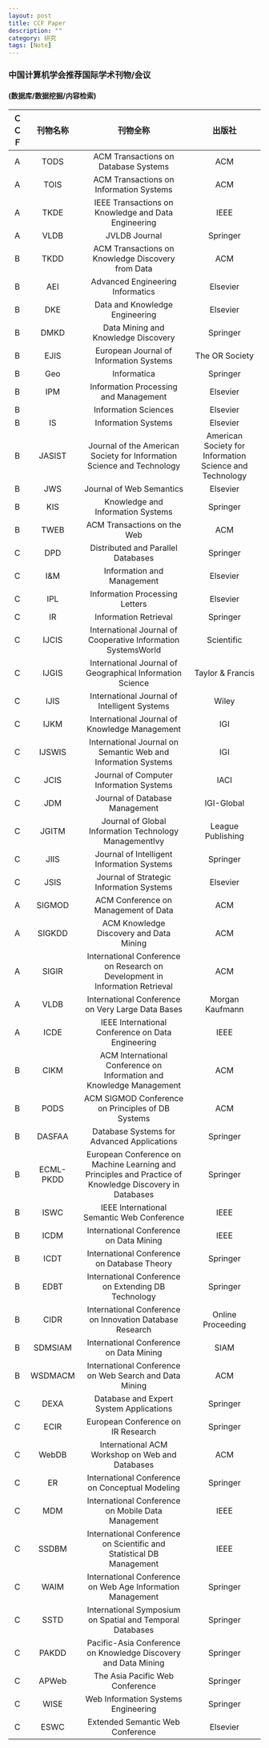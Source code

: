 ```yaml
---
layout: post
title: CCF Paper
description: ""
category: 研究
tags: [Note]
---
```


###  中国计算机学会推荐国际学术刊物/会议

#### (数据库/数据挖掘/内容检索)

| ＣＣＦ | 刊物名称 | 刊物全称 | 出版社 |
|:----:|:-------------------:|:-------------------:|:------:| 
| A | TODS | ACM Transactions on Database Systems | ACM |  
| A | TOIS | ACM Transactions on Information Systems| ACM |   
| A | TKDE | IEEE Transactions on Knowledge and Data Engineering | IEEE |  
| A | VLDB | JVLDB Journal | Springer |  
| B | TKDD | ACM Transactions on Knowledge  Discovery from Data | ACM |  
| B | AEI | Advanced Engineering Informatics | Elsevier  |  
| B | DKE | Data and Knowledge Engineering | Elsevier |  
| B | DMKD | Data Mining and Knowledge  Discovery | Springer |  
| B | EJIS| European Journal of Information Systems | The OR Society |   
| B | Geo | Informatica | Springer |  
| B | IPM | Information Processing and Management| Elsevier |  
| B | | Information Sciences | Elsevier |  
| B | IS | Information Systems| Elsevier |  
| B | JASIST | Journal of the American Society for Information Science and Technology | American Society for Information Science and Technology |  
| B | JWS | Journal of Web Semantics | Elsevier |  
| B | KIS | Knowledge and Information Systems | Springer |  
| B | TWEB | ACM Transactions on the Web | ACM |  
| C | DPD |Distributed and Parallel Databases | Springer |  
| C | I&M | Information and Management | Elsevier |  
| C | IPL | Information Processing Letters | Elsevier |  
| C | IR | Information Retrieval | Springer |  
| C | IJCIS | International Journal of Cooperative Information SystemsWorld | Scientific |  
| C | IJGIS | International Journal of Geographical Information Science | Taylor & Francis |  
| C | IJIS | International Journal of Intelligent Systems | Wiley |  
| C | IJKM | International Journal of Knowledge Management | IGI |  
| C | IJSWIS | International Journal on Semantic Web and Information Systems | IGI |  
| C | JCIS | Journal of Computer Information Systems | IACI | 
| C | JDM | Journal of Database Management | IGI-Global |  
| C | JGITM | Journal of Global Information Technology ManagementIvy | League Publishing | 
| C | JIIS | Journal of Intelligent Information Systems | Springer |  
| C | JSIS | Journal of Strategic Information Systems | Elsevier |  
| A | SIGMOD | ACM Conference on Management of Data | ACM |  
| A | SIGKDD | ACM Knowledge Discovery and Data Mining | ACM |  
| A | SIGIR | International Conference on Research on Development in Information Retrieval | ACM |  
| A | VLDB | International Conference on Very Large Data Bases | Morgan Kaufmann |  
| A | ICDE | IEEE International Conference on Data Engineering | IEEE |  
| B | CIKM | ACM International Conference on Information and Knowledge Management | ACM |  
| B | PODS | ACM SIGMOD Conference on Principles of DB Systems | ACM |  
| B | DASFAA | Database Systems for Advanced Applications | Springer |  
| B | ECML-PKDD | European Conference on Machine Learning and Principles and Practice of Knowledge Discovery in Databases | Springer |  
| B | ISWC | IEEE International Semantic Web Conference | IEEE |  
| B | ICDM | International Conference on Data Mining | IEEE |  
| B | ICDT | International Conference on Database Theory | Springer |  
| B | EDBT | International Conference on Extending DB Technology | Springer |  
| B | CIDR | International Conference on Innovation  Database Research | Online Proceeding |  
| B | SDMSIAM |  International Conference on Data Mining | SIAM |  
| B | WSDMACM | International Conference on Web Search and Data Mining | ACM | 
| C | DEXA | Database and Expert System Applications | Springer |  
| C | ECIR | European Conference on IR Research | Springer |  
| C | WebDB | International ACM Workshop on Web and Databases | ACM |  
| C | ER | International Conference on Conceptual Modeling | Springer |  
| C | MDM | International Conference on Mobile Data Management | IEEE |  
| C | SSDBM | International Conference on Scientific and Statistical DB Management | IEEE |  
| C | WAIM | International Conference on Web Age Information Management | Springer |  
| C | SSTD | International Symposium on Spatial and Temporal Databases | Springer |  
| C | PAKDD | Pacific-Asia Conference on Knowledge Discovery and Data Mining | Springer |  
| C | APWeb | The Asia Pacific Web Conference | Springer |  
| C | WISE | Web Information Systems Engineering | Springer |  
| C | ESWC | Extended Semantic Web Conference　| Elsevier |  

